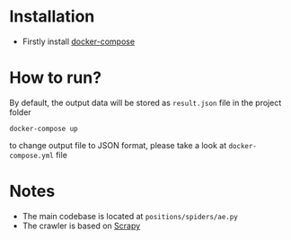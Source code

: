 # Installation
- Firstly install [docker-compose](https://docs.docker.com/compose/install/)

# How to run?
By default, the output data will be stored as `result.json` file in the project folder
```shell
docker-compose up
```
to change output file to JSON format, please take a look at `docker-compose.yml` file

# Notes
- The main codebase is located at `positions/spiders/ae.py`
- The crawler is based on [Scrapy](https://docs.scrapy.org/en/latest/)

